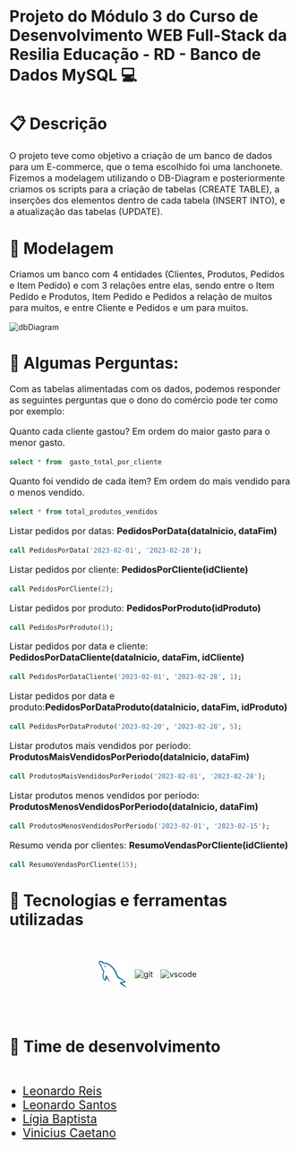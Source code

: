 # Projeto do Módulo 3 do Curso de Desenvolvimento WEB Full-Stack da Resilia Educação - RD - Banco de Dados MySQL :computer:

# 📋 Descrição

<p style="font-size: 16px">O projeto teve como objetivo a criação de um banco de dados para um E-commerce, que o tema escolhido foi uma lanchonete. Fizemos a modelagem utilizando o DB-Diagram e posteriormente criamos os scripts para a criação de tabelas (CREATE TABLE), a inserções dos elementos dentro de cada tabela (INSERT INTO), e a atualização das tabelas (UPDATE).</p>

# :hammer: Modelagem
<p style="font-size: 16px">Criamos um banco com 4 entidades (Clientes, Produtos, Pedidos e Item Pedido) e com 3 relações entre elas, sendo entre o Item Pedido e Produtos, Item Pedido e Pedidos a relação de muitos para muitos, e entre Cliente e Pedidos e um para muitos.  </p>

<img>![dbDiagram](https://user-images.githubusercontent.com/118377204/221215116-ba339d79-a04d-4092-8fdd-7ab20a4de3ee.png)</img>

# 📑 Algumas Perguntas:
<p style="font-size: 16px">Com as tabelas alimentadas com os dados, podemos responder as seguintes perguntas que o dono do comércio pode ter como por exemplo: </p>
<p style="font-size: 16px">Quanto cada cliente gastou? Em ordem do maior gasto para o menor gasto.</p>

```sql
select * from  gasto_total_por_cliente
```
<p style="font-size: 16px">Quanto foi vendido de cada item? Em ordem do mais vendido para o menos vendido.</p>


```sql
select * from total_produtos_vendidos 
```

<p style="font-size: 16px">Listar pedidos por datas: <b>PedidosPorData(dataInicio, dataFim)</b></p>

```sql
call PedidosPorData('2023-02-01', '2023-02-28');
```

<p style="font-size: 16px">Listar pedidos por cliente: <b>PedidosPorCliente(idCliente)</b></p>

```sql
call PedidosPorCliente(2);

```

<p style="font-size: 16px">Listar pedidos por produto: <b>PedidosPorProduto(idProduto)</b></p>

```sql
call PedidosPorProduto(1);
```

<p style="font-size: 16px">Listar pedidos por data e cliente: <b>PedidosPorDataCliente(dataInicio, dataFim, idCliente)</b></p>

```sql
call PedidosPorDataCliente('2023-02-01', '2023-02-28', 1);
```

<p style="font-size: 16px">Listar pedidos por data e produto:<b>PedidosPorDataProduto(dataInicio, dataFim, idProduto)</b></p>

```sql
call PedidosPorDataProduto('2023-02-20', '2023-02-28', 5);
```

<p style="font-size: 16px">Listar produtos mais vendidos por período: <b>ProdutosMaisVendidosPorPeriodo(dataInicio, dataFim)</b></p>

```sql
call ProdutosMaisVendidosPorPeriodo('2023-02-01', '2023-02-28');
```

<p style="font-size: 16px">Listar produtos menos vendidos por período: <b>ProdutosMenosVendidosPorPeriodo(dataInicio, dataFim)</b></p>

```sql
call ProdutosMenosVendidosPorPeriodo('2023-02-01', '2023-02-15');

```

<p style="font-size: 16px">Resumo venda por clientes: <b>ResumoVendasPorCliente(idCliente)</b></p>

```sql
call ResumoVendasPorCliente(15);
```

# 🔧 Tecnologias e ferramentas utilizadas

<div align="center" style="display: inline_block;"><br>
<img align="center" alt="mysql" height="10%" width="10%" style="margin-right:10px; margin-top:20px" src="https://raw.githubusercontent.com/devicons/devicon/master/icons/mysql/mysql-original.svg"/>
<img align="center" alt="git" height="10%" width="10%" style="margin-right:10px; margin-top:20px" src="https://cdn.jsdelivr.net/gh/devicons/devicon/icons/git/git-original.svg"/>
<img align="center" alt="vscode" height="10%" width="10%" style="margin-right:10px; margin-top:20px" src="https://cdn.jsdelivr.net/gh/devicons/devicon/icons/vscode/vscode-original.svg"/>
</div>

<br><br>

# 🐝 Time de desenvolvimento

<br>
<ul>
    <li style="font-size:21px"><a href="https://www.linkedin.com/in/leonardo-reis-95228893/">Leonardo Reis</a></li>
    <li style="font-size:21px"><a href="https://www.linkedin.com/in/leonardosantosdev/">Leonardo Santos</a></li>
    <li style="font-size:21px"><a href="https://www.linkedin.com/in/ligia-baptista-19a1a812a/">Lígia Baptista</a></li>
    <li style="font-size:21px"><a href="https://www.linkedin.com/in/viniicaetano/">Vinicius Caetano</a></li>
</ul>
<br>
